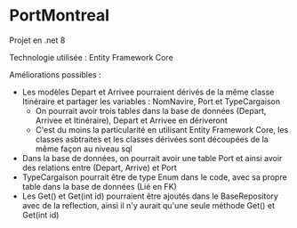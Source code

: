 # PortMontreal
 Projet en .net 8
 
 Technologie utilisée : Entity Framework Core
 
 Améliorations possibles : 
 - Les modèles Depart et Arrivee pourraient dérivés de la même classe  Itinéraire et partager les variables : NomNavire, Port et TypeCargaison
	- On pourrait avoir trois tables dans la base de données (Depart, Arrivee et Itinéraire), Depart et Arrivee en dériveront
	- C'est du moins la particularité en utilisant Entity Framework Core, les classes asbtraites et les classes dérivées sont découpées de la même façon au niveau sql
 - Dans la base de données, on pourrait avoir une table Port et ainsi avoir des relations entre (Depart, Arrive) et Port
 - TypeCargaison pourrait être de type Enum dans le code, avec sa propre table dans la base de données (Lié en FK)
 - Les Get() et Get(int id) pourraient être ajoutés dans le BaseRepository avec de la reflection, ainsi il n'y aurait qu'une seule méthode Get() et Get(int id)